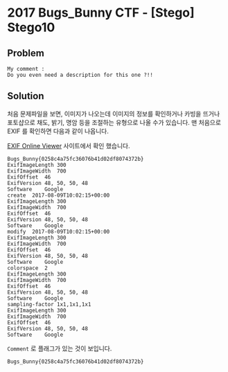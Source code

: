 # 2017 Bugs_Bunny CTF - [Stego] Stego10
## Problem
```
My comment :
Do you even need a description for this one ?!!
```
## Solution
처음 문제파일을 보면, 이미지가 나오는데 이미지의 정보를 확인하거나
카빙을 뜨거나 포토샵으로 채도, 밝기, 명암 등을 조절하는 
유형으로 나올 수가 있습니다. 맨 처음으로 EXIF 를 확인하면 다음과 같이 나옵니다.

[EXIF Online Viewer](http://exif-viewer.com/)
사이트에서 확인 했습니다.

```
Bugs_Bunny{0258c4a75fc36076b41d02df8074372b}
ExifImageLength	300
ExifImageWidth	700
ExifOffset	46
ExifVersion	48, 50, 50, 48
Software	Google
create	2017-08-09T10:02:15+00:00
ExifImageLength	300
ExifImageWidth	700
ExifOffset	46
ExifVersion	48, 50, 50, 48
Software	Google
modify	2017-08-09T10:02:15+00:00
ExifImageLength	300
ExifImageWidth	700
ExifOffset	46
ExifVersion	48, 50, 50, 48
Software	Google
colorspace	2
ExifImageLength	300
ExifImageWidth	700
ExifOffset	46
ExifVersion	48, 50, 50, 48
Software	Google
sampling-factor	1x1,1x1,1x1
ExifImageLength	300
ExifImageWidth	700
ExifOffset	46
ExifVersion	48, 50, 50, 48
Software	Google
```

`Comment` 로 플래그가 있는 것이 보입니다.


`Bugs_Bunny{0258c4a75fc36076b41d02df8074372b}`
